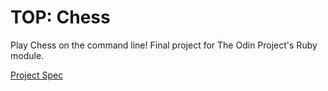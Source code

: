 # TOP: Chess

Play Chess on the command line! Final project for The Odin Project's Ruby module.

[Project Spec](https://www.theodinproject.com/lessons/ruby-ruby-final-project)
